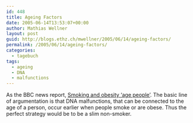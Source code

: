 ```yaml
---
id: 448
title: Ageing Factors
date: 2005-06-14T13:53:07+00:00
author: Mathias Wellner
layout: post
guid: http://blogs.ethz.ch/mwellner/2005/06/14/ageing-factors/
permalink: /2005/06/14/ageing-factors/
categories:
  - tagebuch
tags:
  - ageing
  - DNA
  - malfunctions
---
```

As the BBC news report, [Smoking and obesity &#8216;age people&#8217;](http://news.bbc.co.uk/2/hi/health/4086900.stm). The basic line of argumentation is that DNA malfunctions, that can be connected to the age of a person, occur earlier when people smoke or are obese. Thus the perfect strategy would be to be a slim non-smoker.